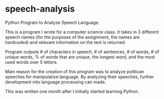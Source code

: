 speech-analysis
===============

Python Program to Analyze Speech Language.

This is a program I wrote for a computer science class. It takes in 3 different speech names (for the purposes of the assignment, the names are hardcoded) and relevant information on the text is returned.

Program outputs # of characters in speech, # of sentences, # of words, # of unique words, % of words that are unique, the longest word, and the most used words over 5 letters. 

Main reason for the creation of this program was to analyze politican speeches for manipulative language. By analyzing their speeches, further development into language processing can made.

This was written one month after I initially started learning Python.
